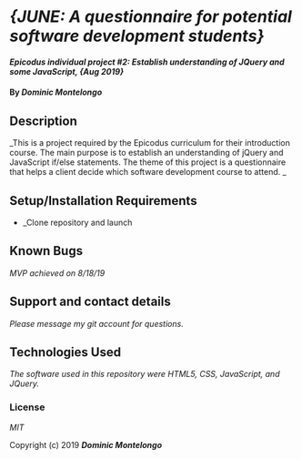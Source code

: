 # _{JUNE: A questionnaire for potential software development students}_

#### _Epicodus individual project #2: Establish understanding of JQuery and some JavaScript, {Aug 2019}_

#### By _**Dominic Montelongo**_

## Description

_This is a project required by the Epicodus curriculum for their introduction course.  The main purpose is to establish an understanding of jQuery and JavaScript if/else statements.  The theme of this project is a questionnaire that helps a client decide which software development course to attend. _

## Setup/Installation Requirements

* _Clone repository and launch

## Known Bugs

_MVP achieved on 8/18/19_

## Support and contact details

_Please message my git account for questions._

## Technologies Used

_The software used in this repository were HTML5, CSS, JavaScript, and JQuery._

### License

*MIT*

Copyright (c) 2019 **_Dominic Montelongo_**
